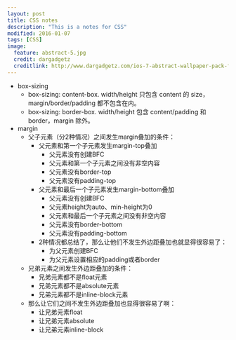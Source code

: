 ```yaml
---
layout: post
title: CSS notes
description: "This is a notes for CSS"
modified: 2016-01-07
tags: [CSS]
image:
  feature: abstract-5.jpg
  credit: dargadgetz
  creditlink: http://www.dargadgetz.com/ios-7-abstract-wallpaper-pack-for-iphone-5-and-ipod-touch-retina/
---
```

- box-sizing
  - box-sizing: content-box. width/height 只包含 content 的 size， margin/border/padding 都不包含在内。
  - box-sizing: border-box. width/height 包含 content/padding 和 border，margin 除外。
- margin
  - 父子元素（分2种情况）之间发生margin叠加的条件：
    - 父元素和第一个子元素发生margin-top叠加
      - 父元素没有创建BFC
      - 父元素和第一个子元素之间没有非空内容
      - 父元素没有border-top
      - 父元素没有padding-top
    - 父元素和最后一个子元素发生margin-bottom叠加
      - 父元素没有创建BFC
      - 父元素height为auto、min-height为0
      - 父元素和最后一个子元素之间没有非空内容
      - 父元素没有border-bottom
      - 父元素没有padding-bottom
    - 2种情况都总结了，那么让他们不发生外边距叠加也就显得很容易了：
      - 为父元素创建BFC
      - 为父元素设置相应的padding或者border
  - 兄弟元素之间发生外边距叠加的条件：
    - 兄弟元素都不是float元素
    - 兄弟元素都不是absolute元素
    - 兄弟元素都不是inline-block元素
  - 那么让它们之间不发生外边距叠加也显得很容易了啊：
    - 让兄弟元素float
    - 让兄弟元素absolute
    - 让兄弟元素inline-block